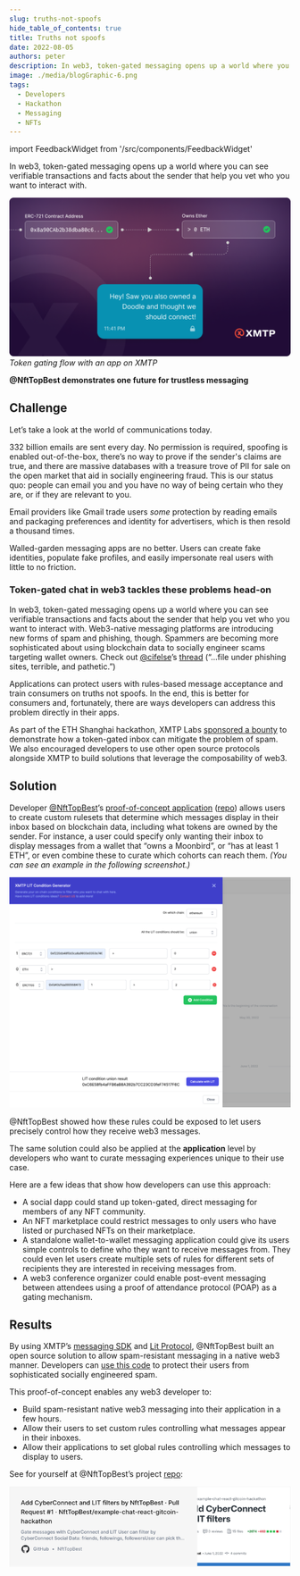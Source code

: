```yaml
---
slug: truths-not-spoofs
hide_table_of_contents: true
title: Truths not spoofs
date: 2022-08-05
authors: peter
description: In web3, token-gated messaging opens up a world where you can see verifiable transactions and facts about the sender that help you vet who you want to interact with.
image: ./media/blogGraphic-6.png
tags:
  - Developers
  - Hackathon
  - Messaging
  - NFTs
---
```


import FeedbackWidget from '/src/components/FeedbackWidget'

In web3, token-gated messaging opens up a world where you can see verifiable transactions and facts about the sender that help you vet who you want to interact with.

![Token Gating Flow With An Application On XMTP](./media/blogGraphic-6.png)
_Token gating flow with an app on XMTP_

<!--truncate-->

**@NftTopBest demonstrates one future for trustless messaging**

## Challenge

Let’s take a look at the world of communications today.

332 billion emails are sent every day. No permission is required, spoofing is enabled out-of-the-box, there’s no way to prove if the sender's claims are true, and there are massive databases with a treasure trove of PII for sale on the open market that aid in socially engineering fraud. This is our status quo: people can email you and you have no way of being certain who they are, or if they are relevant to you.

Email providers like Gmail trade users _some_ protection by reading emails and packaging preferences and identity for advertisers, which is then resold a thousand times.

Walled-garden messaging apps are no better. Users can create fake identities, populate fake profiles, and easily impersonate real users with little to no friction.

### Token-gated chat in web3 tackles these problems head-on

In web3, token-gated messaging opens up a world where you can see verifiable transactions and facts about the sender that help you vet who you want to interact with. Web3-native messaging platforms are introducing new forms of spam and phishing, though. Spammers are becoming more sophisticated about using blockchain data to socially engineer scams targeting wallet owners. Check out [@cifelse](https://x.com/cifelse)’s [thread](https://x.com/cifelse/status/1531587121752195072?s=20&t=BFN75Rmgb5ebiJ8O7PCJIQ) (“...file under phishing sites, terrible, and pathetic.”)

Applications can protect users with rules-based message acceptance and train consumers on truths not spoofs. In the end, this is better for consumers and, fortunately, there are ways developers can address this problem directly in their apps.

As part of the ETH Shanghai hackathon, XMTP Labs [sponsored a bounty](https://gitcoin.co/issue/xmtp-labs/ethshanghai-2022/2/100028892) to demonstrate how a token-gated inbox can mitigate the problem of spam. We also encouraged developers to use other open source protocols alongside XMTP to build solutions that leverage the composability of web3.

## Solution

Developer [@NftTopBest](https://github.com/NftTopBest)’s [proof-of-concept application](https://chat.web3nft.social/) ([repo](https://github.com/NftTopBest/example-chat-react-gitcoin-hackathon/pull/1)) allows users to create custom rulesets that determine which messages display in their inbox based on blockchain data, including what tokens are owned by the sender. For instance, a user could specify only wanting their inbox to display messages from a wallet that “owns a Moonbird”, or “has at least 1 ETH”, or even combine these to curate which cohorts can reach them. _(You can see an example in the following screenshot.)_

![XMTP LIT condition generator UI](media/xmtp-lit-condition-generator.png)

@NftTopBest showed how these rules could be exposed to let users precisely control how they receive web3 messages.

The same solution could also be applied at the **application** level by developers who want to curate messaging experiences unique to their use case.

Here are a few ideas that show how developers can use this approach:

- A social dapp could stand up token-gated, direct messaging for members of any NFT community.
- An NFT marketplace could restrict messages to only users who have listed or purchased NFTs on their marketplace.
- A standalone wallet-to-wallet messaging application could give its users simple controls to define who they want to receive messages from. They could even let users create multiple sets of rules for different sets of recipients they are interested in receiving messages from.
- A web3 conference organizer could enable post-event messaging between attendees using a proof of attendance protocol (POAP) as a gating mechanism.

## Results

By using XMTP’s [messaging SDK](https://github.com/xmtp) and [Lit Protocol](https://github.com/LIT-Protocol/lit-js-sdk), @NftTopBest built an open source solution to allow spam-resistant messaging in a native web3 manner. Developers can [use this code](https://github.com/NftTopBest/example-chat-react-gitcoin-hackathon) to protect their users from sophisticated socially engineered spam.

This proof-of-concept enables any web3 developer to:

- Build spam-resistant native web3 messaging into their application in a few hours.
- Allow their users to set custom rules controlling what messages appear in their inboxes.
- Allow their applications to set global rules controlling which messages to display to users.

See for yourself at @NftTopBest’s project [repo](https://github.com/NftTopBest/example-chat-react-gitcoin-hackathon/pull/1):

[![nft-top-best-repo-card.png](media/nft-top-best-repo-card.png)](https://github.com/NftTopBest/example-chat-react-gitcoin-hackathon/pull/1)

<br/>
<FeedbackWidget />
